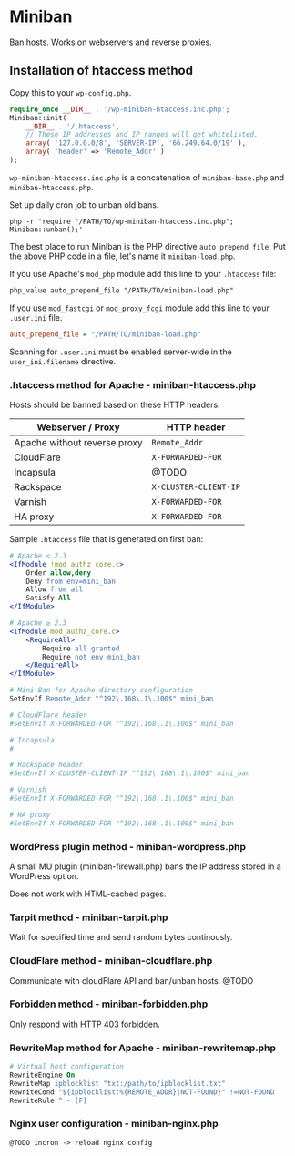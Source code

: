 # Miniban

Ban hosts. Works on webservers and reverse proxies.

## Installation of htaccess method

Copy this to your `wp-config.php`.

```php
require_once __DIR__ . '/wp-miniban-htaccess.inc.php';
Miniban::init(
    __DIR__ . '/.htaccess',
    // These IP addresses and IP ranges will get whitelisted.
    array( '127.0.0.0/8', 'SERVER-IP', '66.249.64.0/19' ),
    array( 'header' => 'Remote_Addr' )
);
```

`wp-miniban-htaccess.inc.php` is a concatenation of `miniban-base.php` and `miniban-htaccess.php`.

Set up daily cron job to unban old bans.

```
php -r 'require "/PATH/TO/wp-miniban-htaccess.inc.php"; Miniban::unban();'
```

The best place to run Miniban is the PHP directive `auto_prepend_file`.
Put the above PHP code in a file, let's name it `miniban-load.php`.

If you use Apache's `mod_php` module add this line to your `.htaccess` file:

```apache
php_value auto_prepend_file "/PATH/TO/miniban-load.php"
```

If you use `mod_fastcgi` or `mod_proxy_fcgi` module add this line to your `.user.ini` file.

```ini
auto_prepend_file = "/PATH/TO/miniban-load.php"
```

Scanning for `.user.ini` must be enabled server-wide in the `user_ini.filename` directive.


### .htaccess method for Apache - miniban-htaccess.php

Hosts should be banned based on these HTTP headers:

| Webserver / Proxy            | HTTP header           |
| ---------------------------- | --------------------- |
| Apache without reverse proxy | `Remote_Addr`         |
| CloudFlare                   | `X-FORWARDED-FOR`     |
| Incapsula                    | @TODO                 |
| Rackspace                    | `X-CLUSTER-CLIENT-IP` |
| Varnish                      | `X-FORWARDED-FOR`     |
| HA proxy                     | `X-FORWARDED-FOR`     |

Sample `.htaccess` file that is generated on first ban:

```apache
# Apache < 2.3
<IfModule !mod_authz_core.c>
    Order allow,deny
    Deny from env=mini_ban
    Allow from all
    Satisfy All
</IfModule>

# Apache ≥ 2.3
<IfModule mod_authz_core.c>
    <RequireAll>
        Require all granted
        Require not env mini_ban
    </RequireAll>
</IfModule>

# Mini Ban for Apache directory configuration
SetEnvIf Remote_Addr "^192\.168\.1\.100$" mini_ban

# CloudFlare header
#SetEnvIf X-FORWARDED-FOR "^192\.168\.1\.100$" mini_ban

# Incapsula
#

# Rackspace header
#SetEnvIf X-CLUSTER-CLIENT-IP "^192\.168\.1\.100$" mini_ban

# Varnish
#SetEnvIf X-FORWARDED-FOR "^192\.168\.1\.100$" mini_ban

# HA proxy
#SetEnvIf X-FORWARDED-FOR "^192\.168\.1\.100$" mini_ban
```


### WordPress plugin method - miniban-wordpress.php

A small MU plugin (miniban-firewall.php) bans the IP address stored in a WordPress option.

Does not work with HTML-cached pages.


### Tarpit method - miniban-tarpit.php

Wait for specified time and send random bytes continously.


### CloudFlare method - miniban-cloudflare.php

Communicate with cloudFlare API and ban/unban hosts.
@TODO


### Forbidden method - miniban-forbidden.php

Only respond with HTTP 403 forbidden.


### RewriteMap method for Apache - miniban-rewritemap.php

```apache
# Virtual host configuration
RewriteEngine On
RewriteMap ipblocklist "txt:/path/to/ipblocklist.txt"
RewriteCond "${ipblocklist:%{REMOTE_ADDR}|NOT-FOUND}" !=NOT-FOUND
RewriteRule ^ - [F]
```


### Nginx user configuration - miniban-nginx.php

```nginx
@TODO incron -> reload nginx config
```
